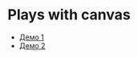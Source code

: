 Plays with canvas
========

  - <a href="http://for-fun.github.io/canvas/app/1/index.html" target="_blank">Демо 1</a>
  - <a href="http://for-fun.github.io/canvas/app/2/index.html" target="_blank">Демо 2</a>

